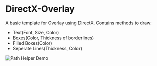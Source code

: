 # DirectX-Overlay
A basic template for Overlay using DirectX. Contains methods to draw:
- Text(Font, Size, Color)
- Boxes(Color, Thickness of borderlines)
- Filled Boxes(Color)
- Seperate Lines(Thickness, Color)

![Path Helper Demo](http://f.cl.ly/items/3C121F3E0P0A2o092I0w/output_optimized.gif)
